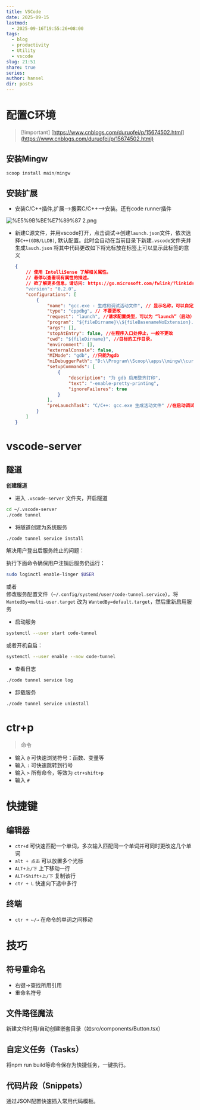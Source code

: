 ```yaml
---
title: VSCode
date: 2025-09-15
lastmod:
  - 2025-09-16T19:55:26+08:00
tags:
  - blog
  - productivity
  - Utility
  - vscode
slug: 21:51
share: true
series:
author: hansel
dir: posts
---
```

# 配置C环境

> [!important] [https://www.cnblogs.com/duruofei/p/15674502.html](https://www.cnblogs.com/duruofei/p/15674502.html)

## 安装Mingw

```PowerShell
scoop install main/mingw
```

  

## 安装扩展

- 安装C/C++插件,扩展-->搜索C/C++-->安装。还有code runner插件

![%E5%9B%BE%E7%89%87 2.png](_extras/%e5%9b%be%e7%89%87-2.png)

- 新建C源文件，并用vscode打开，点击调试→创建`launch.json`文件，依次选择`C++(GDB/LLDB)`, 默认配置。此时会自动在当前目录下新建`.vscode`文件夹并生成`lauch.json` 将其中代码更改如下将光标放在标签上可以显示此标签的意义
    
    ```JSON
    {
        // 使用 IntelliSense 了解相关属性。 
        // 悬停以查看现有属性的描述。
        // 欲了解更多信息，请访问: https://go.microsoft.com/fwlink/?linkid=830387
        "version": "0.2.0",
        "configurations": [
            {
                "name": "gcc.exe - 生成和调试活动文件", // 显示名称，可以自定义
                "type": "cppdbg", // 不要更改
                "request": "launch", //请求配置类型，可以为 “launch”（启动）或 “attach”（附加）
                "program": "${fileDirname}\\${fileBasenameNoExtension}.exe", //用于调试的目标程序
                "args": [],
                "stopAtEntry": false, //在程序入口处停止，一般不更改
                "cwd": "${fileDirname}", //目标的工作目录，
                "environment": [],
                "externalConsole": false,
                "MIMode": "gdb", //只能为gdb
                "miDebuggerPath": "D:\\Program\\Scoop\\apps\\mingw\\current\\bin\\gdb.exe", //gdb的路径
                "setupCommands": [
                    {
                        "description": "为 gdb 启用整齐打印",
                        "text": "-enable-pretty-printing",
                        "ignoreFailures": true
                    }
                ],
                "preLaunchTask": "C/C++: gcc.exe 生成活动文件" //在启动调试之前默认先编译，以便生成目标程序
            }
        ]
    }
    ```
    

# vscode-server

## 隧道

**创建隧道**

- 进入 `.vscode-server` 文件夹，开启隧道

```Bash
cd ~/.vscode-server
./code tunnel
```

- 将隧道创建为系统服务

```Bash
./code tunnel service install
```

解决用户登出后服务终止的问题：

执行下面命令确保用户注销后服务仍运行：

```Bash
sudo loginctl enable-linger $USER
```

或者  
修改服务配置文件（`~/.config/systemd/user/code-tunnel.service`），将 `WantedBy=multi-user.target` 改为 `WantedBy=default.target`，然后重新启用服务

- 启动服务

```Bash
systemctl --user start code-tunnel
```

或者开机自启：

```Bash
systemctl --user enable --now code-tunnel
```

- 查看日志

```Bash
./code tunnel service log
```

- 卸载服务

```Bash
./code tunnel service uninstall
```

# ctr+p

> 命令

- 输入 `@` 可快速浏览符号：函数、变量等
- 输入 `:` 可快速跳转到行号
- 输入 `>` 所有命令，等效为 `ctr+shift+p`
- 输入 `#`

# 快捷键

## 编辑器

- `ctr+d` 可快速匹配一个单词，多次输入匹配同一个单词并可同时更改这几个单词
- `alt + 点击` 可以放置多个光标
- `ALT+上/下` 上下移动一行
- `ALT+Shift+上/下` 复制该行
- `ctr + L` 快速向下选中多行

## 终端

- `ctr + ←/→` 在命令的单词之间移动

# 技巧

## 符号重命名

- 右键→查找所用引用
- 重命名符号

## 文件路径魔法

新建文件时用/自动创建嵌套目录（如src/components/Button.tsx）

## 自定义任务（Tasks）

将npm run build等命令保存为快捷任务，一键执行。

## 代码片段（Snippets）

通过JSON配置快速插入常用代码模板。